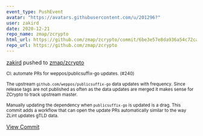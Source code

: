 ```yaml
---
event_type: PushEvent
avatar: "https://avatars.githubusercontent.com/u/201296?"
user: zakird
date: 2020-12-21
repo_name: zmap/zcrypto
html_url: https://github.com/zmap/zcrypto/commit/6be3e57e8da936a54c72ca1355bf2cd11b7e18d1
repo_url: https://github.com/zmap/zcrypto
---
```


<a href='https://github.com/zakird' target='_blank'>zakird</a> pushed to <a href='https://github.com/zmap/zcrypto' target='_blank'>zmap/zcrypto</a>

<small>CI: automate PRs for weppos/publicsuffix-go updates. (#240)

The upstream `github.com/weppos/publicsuffix-go` data updates with
frequency. Since release tags are not published as often as the data
updates are merged it makes sense for ZCrypto to track upstream master.

Manually updating the dependency when `publicsuffix-go` is updated is
a drag. This commit adds a workflow that can open the update PRs
automatically similar to the way ZLint updates gTLD data.</small>

<a href='https://github.com/zmap/zcrypto/commit/6be3e57e8da936a54c72ca1355bf2cd11b7e18d1' target='_blank'>View Commit</a>